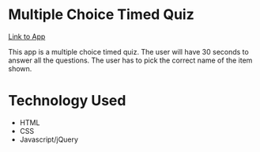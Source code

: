 # Multiple Choice Timed Quiz

[Link to App](https://rjm925.github.io/Multiple-Choice-Timed-Quiz)

This app is a multiple choice timed quiz. The user will have 30 seconds to answer all the questions. The user has to pick the correct name of the item shown.

# Technology Used
* HTML
* CSS
* Javascript/jQuery